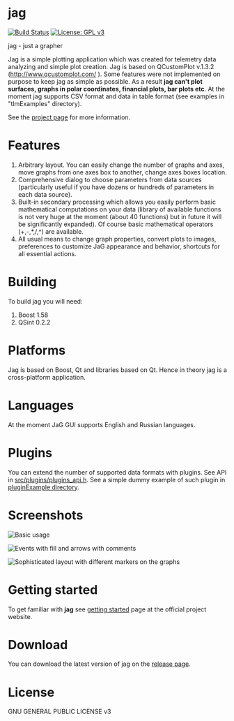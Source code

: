 # jag

[![Build Status](https://travis-ci.org/seleznevae/jag.svg?branch=master)](https://travis-ci.org/seleznevae/jag)
[![License: GPL v3](https://img.shields.io/badge/License-GPL%20v3-blue.svg)](https://www.gnu.org/licenses/gpl-3.0)

jag - just a grapher

Jag is a simple plotting application which was created for telemetry data analyzing and simple plot creation. Jag is based on QCustomPlot v.1.3.2 (http://www.qcustomplot.com/ ). Some features were not implemented on purpose to keep jag as simple as possible. As a result **jag can't plot surfaces, graphs in polar coordinates, financial plots, bar plots etc**.
At the moment jag supports CSV format and data in table format (see examples in "tlmExamples" directory). 

See the [project page](https://seleznevae.github.io/jag.org/) for more information.

# Features

1. Arbitrary layout. You can easily change the number of graphs and axes, move graphs from one axes box to another, change axes boxes location.
2. Comprehensive dialog to choose parameters from data sources (particularly useful if you have dozens or hundreds of parameters in each data source).
3. Built-in secondary processing which allows you easily perform basic mathematical computations on your data (library of available functions is not very huge at the moment (about 40 functions) but in future it will be significantly expanded). Of course basic mathematical operators (+,-,*,/,^) are available.
4. All usual means to change graph properties, convert plots to images, preferences to customize JaG appearance and behavior, shortcuts for all essential actions.

# Building
To build jag you will need:

1. Boost 1.58
2. QSint 0.2.2

# Platforms

Jag is based on Boost, Qt and libraries based on Qt. Hence in theory jag is a cross-platform application. 

# Languages
At the moment JaG GUI supports English and Russian languages.

# Plugins 

You can extend the number of supported data formats with plugins. See API in [src/plugins/plugins_api.h](https://github.com/seleznevae/jag/blob/master/src/plugins/plugins_api.h).
See a simple dummy example of such plugin in [pluginExample directory](https://github.com/seleznevae/jag/blob/master/pluginExample/).


# Screenshots

![Basic usage](https://github.com/seleznevae/jag/blob/master/plotExamples/gallery_1.png "Basic usage")

![Events with fill and arrows with comments](https://github.com/seleznevae/jag/blob/master/plotExamples/gallery_2.png "Events with fill and arrows with comments")

![Sophisticated layout with different markers on the graphs](https://github.com/seleznevae/jag/blob/master/plotExamples/gallery_3.png "Sophisticated layout with different markers on the graphs")

# Getting started

To get familiar with **jag** see [getting started](https://seleznevae.github.io/jag.org/getting-started/) page at the official project website.

# Download
You can download the latest version of jag on the [release page](https://github.com/seleznevae/jag/releases).




# License
GNU GENERAL PUBLIC LICENSE v3



